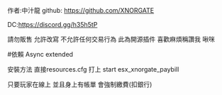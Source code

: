 作者:中汁龍
github:
https://github.com/XNORGATE

DC:https://discord.gg/h35h5tP

請勿販售 允許改寫 不允許任何交易行為
此為開源插件
喜歡麻煩稱讚我 啾咪

#依賴 Async extended 

安裝方法 
直接resources.cfg 打上
start esx_xnorgate_paybill

只要玩家在線上 並且身上有帳單 會強制繳費(扣銀行)
